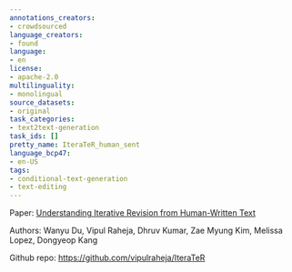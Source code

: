 ```yaml
---
annotations_creators:
- crowdsourced
language_creators:
- found
language:
- en
license:
- apache-2.0
multilinguality:
- monolingual
source_datasets:
- original
task_categories:
- text2text-generation
task_ids: []
pretty_name: IteraTeR_human_sent
language_bcp47:
- en-US
tags:
- conditional-text-generation
- text-editing
---
```


Paper: [Understanding Iterative Revision from Human-Written Text](https://arxiv.org/abs/2203.03802)

Authors: Wanyu Du, Vipul Raheja, Dhruv Kumar, Zae Myung Kim, Melissa Lopez, Dongyeop Kang

Github repo: https://github.com/vipulraheja/IteraTeR
